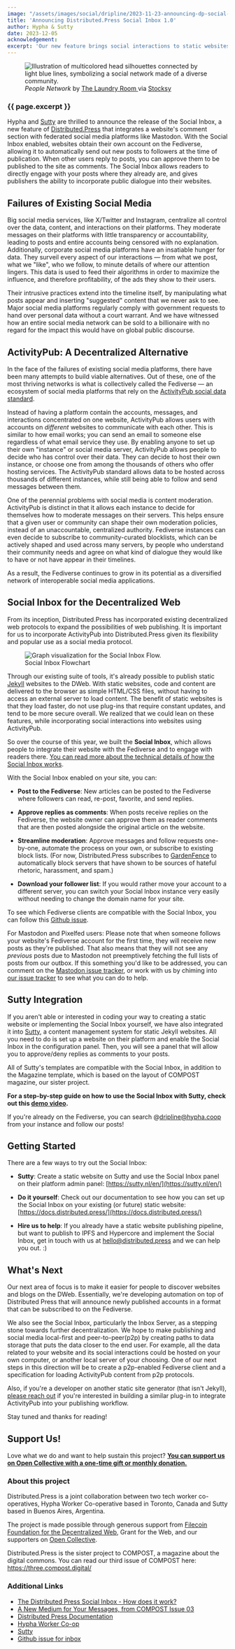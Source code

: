 ```yaml
---
image: "/assets/images/social/dripline/2023-11-23-announcing-dp-social-inbox.webp"
title: 'Announcing Distributed.Press Social Inbox 1.0'
author: Hypha & Sutty
date: 2023-12-05
acknowledgement: 
excerpt: 'Our new feature brings social interactions to static websites on the decentralized web.'
---
```


<figure class="pb4">
<img src="{{ 'assets/images/posts/2023-12-05-people-network-stocksy.jpg' | relative_url }}" alt="Illustration of multicolored head silhouettes connected by light blue lines, symbolizing a social network made of a diverse community."/>
<figcaption>
    <i>
        People Network
    </i> 
    by 
    <a href="https://www.stocksy.com/thelaundryroom">
        The Laundry Room
    </a>
    via 
    <a href="https://www.stocksy.com/">
        Stocksy
    </a>
    </figcaption>  
</figure>

### {{ page.excerpt }}

Hypha and [Sutty](https://sutty.nl/) are thrilled to announce the release of the Social Inbox, a new feature of [Distributed.Press](https://distributed.press/) that integrates a website's comment section with federated social media platforms like Mastodon. With the Social Inbox enabled, websites obtain their own account on the Fediverse, allowing it to automatically send out new posts to followers at the time of publication. When other users reply to posts, you can approve them to be published to the site as comments. The Social Inbox allows readers to directly engage with your posts where they already are, and gives publishers the ability to incorporate public dialogue into their websites.

## Failures of Existing Social Media

Big social media services, like X/Twitter and Instagram, centralize all control over the data, content, and interactions on their platforms. They moderate messages on their platforms with little transparency or accountability, leading to posts and entire accounts being censored with no explanation. Additionally, corporate social media platforms have an insatiable hunger for data. They surveil every aspect of our interactions — from what we post, what we "like", who we follow, to minute details of where our attention lingers. This data is used to feed their algorithms in order to maximize the influence, and therefore profitability, of the ads they show to their users. 

Their intrusive practices extend into the timeline itself, by manipulating what posts appear and inserting "suggested" content that we never ask to see. Major social media platforms regularly comply with government requests to hand over personal data without a court warrant. And we have witnessed how an entire social media network can be sold to a billionaire with no regard for the impact this would have on global public discourse. 

## ActivityPub: A Decentralized Alternative

In the face of the failures of existing social media platforms, there have been many attempts to build viable alternatives. Out of these, one of the most thriving networks is what is collectively called the Fediverse — an ecosystem of social media platforms that rely on the [ActivityPub social data standard](https://www.w3.org/TR/activitypub/). 

Instead of having a platform contain the accounts, messages, and interactions concentrated on one website, ActivityPub allows users with accounts on _different_ websites to communicate with each other. This is similar to how email works; you can send an email to someone else regardless of what email service they use. By enabling anyone to set up their own "instance" or social media server, ActivityPub allows people to decide who has control over their data. They can decide to host their own instance, or choose one from among the thousands of others who offer hosting services. The ActivityPub standard allows data to be hosted across thousands of different instances, while still being able to follow and send messages between them. 

One of the perennial problems with social media is content moderation. ActivityPub is distinct in that it allows each instance to decide for themselves how to moderate messages on their servers. This helps ensure that a given user or community can shape their own moderation policies, instead of an unaccountable, centralized authority. Fediverse instances can even decide to subscribe to community-curated blocklists, which can be actively shaped and used across many servers, by people who understand their community needs and agree on what kind of dialogue they would like to have or not have appear in their timelines.

As a result, the Fediverse continues to grow in its potential as a diversified network of interoperable social media applications.

## Social Inbox for the Decentralized Web

From its inception, Distributed.Press has incorporated existing decentralized web protocols to expand the possibilities of web publishing. It is important for us to incorporate ActivityPub into Distributed.Press given its flexibility and popular use as a social media protocol. 

<figure>
    <img class="mt5 pt1" src="{{ 'assets/images/posts/2023-12-05-social-inbox-flow.png' | relative_url }}" alt="Graph visualization for the Social Inbox Flow."/>
    <figcaption>
        Social Inbox Flowchart
    </figcaption>  
</figure>

Through our existing suite of tools, it's already possible to publish static [Jekyll](https://jekyllrb.com/) websites to the DWeb. With static websites, code and content are delivered to the browser as simple HTML/CSS files, without having to access an external server to load content. The benefit of static websites is that they load faster, do not use plug-ins that require constant updates, and tend to be more secure overall. We realized that we could lean on these features, while incorporating social interactions into websites using ActivityPub. 

So over the course of this year, we built the **Social Inbox**, which allows people to integrate their website with the Fediverse and to engage with readers there. [You can read more about the technical details of how the Social Inbox works](https://blog.mauve.moe/posts/distributed-press-social-inbox#how-the-inbox-works). 

With the Social Inbox enabled on your site, you can:

* **Post to the Fediverse**: New articles can be posted to the Fediverse where followers can read, re-post, favorite, and send replies.

* **Approve replies as comments**: When posts receive replies on the Fediverse, the website owner can approve them as reader comments that are then posted alongside the original article on the website.

* **Streamline moderation**: Approve messages and follow requests one-by-one, automate the process on your own, or subscribe to existing block lists. (For now, Distributed.Press subscribes to [GardenFence](https://github.com/gardenfence/blocklist/tree/main) to automatically block servers that have shown to be sources of hateful rhetoric, harassment, and spam.) 

* **Download your follower list**: If you would rather move your account to a different server, you can switch your Social Inbox instance very easily without needing to change the domain name for your site.

To see which Fediverse clients are compatible with the Social Inbox, you can follow this [Github issue](https://github.com/hyphacoop/social.distributed.press/issues/24).

For Mastodon and Pixelfed users: Please note that when someone follows your website's Fediverse account for the first time, they will receive new posts as they're published. That also means that they will not see any *previous* posts due to Mastodon not preemptively fetching the full lists of posts from our outbox. If this something you'd like to be addressed, you can comment on the [Mastodon issue tracker](https://github.com/mastodon/mastodon/issues/34), or work with us by chiming into [our issue tracker](https://github.com/hyphacoop/social.distributed.press/issues/24) to see what you can do to help.

## Sutty Integration

If you aren't able or interested in coding your way to creating a static website or implementing the Social Inbox yourself, we have also integrated it into [Sutty](https://sutty.nl/en), a content management system for static Jekyll websites. All you need to do is set up a website on their platform and enable the Social Inbox in the configuration panel. Then, you will see a panel that will allow you to approve/deny replies as comments to your posts.

All of Sutty's templates are compatible with the Social Inbox, in addition to the Magazine template, which is based on the layout of COMPOST magazine, our sister project. 

**For a step-by-step guide on how to use the Social Inbox with Sutty, check out this [demo video](https://youtu.be/ntTdIuC0bbM).**

If you're already on the Fediverse, you can search @dripline@hypha.coop from your instance and follow our posts! 

## Getting Started

There are a few ways to try out the Social Inbox:

* **Sutty**: Create a static website on Sutty and use the Social Inbox panel on their platform admin panel: [https://sutty.nl/en/](https://sutty.nl/en/)

* **Do it yourself**: Check out our documentation to see how you can set up the Social Inbox on your existing (or future) static website: [https://docs.distributed.press/](https://docs.distributed.press/)

* **Hire us to help**: If you already have a static website publishing pipeline, but want to publish to IPFS and Hypercore and implement the Social Inbox, get in touch with us at [hello@distributed.press](mailto:hello@distributed.press) and we can help you out. :)

## What's Next

Our next area of focus is to make it easier for people to discover websites and blogs on the DWeb. Essentially, we're developing automation on top of Distributed Press that will announce newly published accounts in a format that can be subscribed to on the Fediverse. 

We also see the Social Inbox, particularly the Inbox Server, as a stepping stone towards further decentralization. We hope to make publishing and social media local-first and peer-to-peer(p2p) by creating paths to data storage that puts the data closer to the end user. For example, all the data related to your website and its social interactions could be hosted on your own computer, or another local server of your choosing. One of our next steps in this direction will be to create a p2p-enabled Fediverse client and a specification for loading ActivityPub content from p2p protocols.

Also, if you're a developer on another static site generator (that isn't Jekyll), [please reach out](mailto:hello@distributed.press) if you're interested in building a similar plug-in to integrate ActivityPub into your publishing workflow.

Stay tuned and thanks for reading! 

## Support Us!

Love what we do and want to help sustain this project? **[You can support us on Open Collective with a one-time gift or monthly donation.](https://opencollective.com/distributed-press)**

### About this project
Distributed.Press is a joint collaboration between two tech worker co-operatives, Hypha Worker Co-operative based in Toronto, Canada and Sutty based in Buenos Aires, Argentina.

The project is made possible through generous support from [Filecoin Foundation for the Decentralized Web](https://ffdweb.org/), Grant for the Web, and our supporters on [Open Collective](https://opencollective.com/compost). 

Distributed.Press is the sister project to COMPOST, a magazine about the digital commons. You can read our third issue of COMPOST here: https://three.compost.digital/

### Additional Links
* [The Distributed Press Social Inbox - How does it work?](https://blog.mauve.moe/posts/distributed-press-social-inbox)
* [A New Medium for Your Messages, from COMPOST Issue 03](https://three.compost.digital/distributed-press-a-new-medium-for-your-messages/)
* [Distributed Press Documentation](https://docs.distributed.press/)
* [Hypha Worker Co-op](https://hypha.coop)
* [Sutty](https://sutty.nl/en/)
* [Github issue for inbox](https://github.com/hyphacoop/distributed-press-organizing/issues/87)

